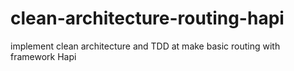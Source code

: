 # clean-architecture-routing-hapi
implement clean architecture and TDD at make basic routing with framework Hapi
